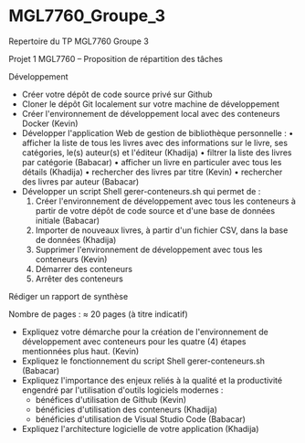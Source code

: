 # MGL7760_Groupe_3
Repertoire du TP MGL7760 Groupe 3

Projet 1 MGL7760 – Proposition de répartition des tâches


Développement
- Créer votre dépôt de code source privé sur Github
- Cloner le dépôt Git localement sur votre machine de développement
- Créer l'environnement de développement local avec des conteneurs Docker (Kevin)
- Développer l'application Web de gestion de bibliothèque personnelle : 
    • afficher la liste de tous les livres avec des informations sur le livre, ses catégories, le(s) auteur(s) et l'éditeur (Khadija)
    • filtrer la liste des livres par catégorie (Babacar)
    • afficher un livre en particuler avec tous les détails (Khadija)
    • rechercher des livres par titre (Kevin)
    • rechercher des livres par auteur (Babacar)
- Développer un script Shell gerer-conteneurs.sh qui permet de :
    1. Créer l'environnement de développement avec tous les conteneurs à partir de votre dépôt de code source et d'une base de données initiale (Babacar)
    2. Importer de nouveaux livres, à partir d'un fichier CSV, dans la base de données (Khadija)
    3. Supprimer l'environnement de développement avec tous les conteneurs (Kevin)
    4. Démarrer des conteneurs 
    5. Arrêter des conteneurs

Rédiger un rapport de synthèse


Nombre de pages : ≈ 20 pages (à titre indicatif)
- Expliquez votre démarche pour la création de l'environnement de développement avec
conteneurs pour les quatre (4) étapes mentionnées plus haut. (Kevin)
- Expliquez le fonctionnement du script Shell gerer-conteneurs.sh  (Babacar)
- Expliquez l'importance des enjeux reliés à la qualité et la productivité engendré par l'utilisation
d'outils logiciels modernes :
	- bénéfices d'utilisation de Github (Kevin)
	- bénéficies d'utilisation des conteneurs (Khadija)
	- bénéficies d'utilisation de Visual Studio Code (Babacar)
- Expliquez l'architecture logicielle de votre application (Khadija)
